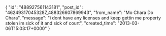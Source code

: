  {
   "id": "488927561143181",
   "post_id": "462493170453287_488326607869943",
   "from_name": "Mo Chara Do Chara",
   "message": "i dont have any licenses and keep gettin me property stolen im sick of it and sick of court",
   "created_time": "2013-03-06T15:03:17+0000"
 }
